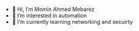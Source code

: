 - 👋 Hi, I’m Momin Ahmed Mebarez
- 👀 I’m interested in automation
- 🌱 I’m currently learning networking and secuirty
